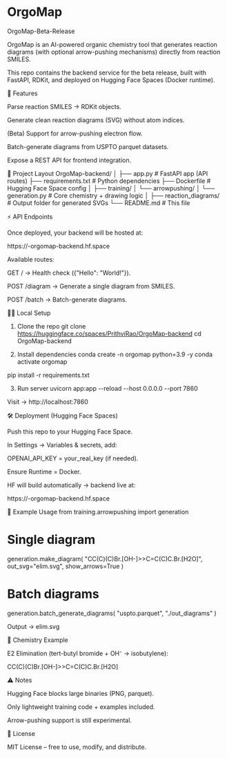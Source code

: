 # OrgoMap

OrgoMap-Beta-Release

OrgoMap is an AI-powered organic chemistry tool that generates reaction diagrams (with optional arrow-pushing mechanisms) directly from reaction SMILES.

This repo contains the backend service for the beta release, built with FastAPI, RDKit, and deployed on Hugging Face Spaces (Docker runtime).

🚀 Features

Parse reaction SMILES → RDKit objects.

Generate clean reaction diagrams (SVG) without atom indices.

(Beta) Support for arrow-pushing electron flow.

Batch-generate diagrams from USPTO parquet datasets.

Expose a REST API for frontend integration.

📂 Project Layout
OrgoMap-backend/
│
├── app.py                  # FastAPI app (API routes)
├── requirements.txt        # Python dependencies
├── Dockerfile              # Hugging Face Space config
│
├── training/
│   └── arrowpushing/
│       └── generation.py   # Core chemistry + drawing logic
│
├── reaction_diagrams/      # Output folder for generated SVGs
└── README.md               # This file

⚡ API Endpoints

Once deployed, your backend will be hosted at:

https://<username>-orgomap-backend.hf.space


Available routes:

GET / → Health check ({"Hello": "World!"}).

POST /diagram → Generate a single diagram from SMILES.

POST /batch → Batch-generate diagrams.

🧑‍💻 Local Setup
1. Clone the repo
git clone https://huggingface.co/spaces/PrithviRao/OrgoMap-backend
cd OrgoMap-backend

2. Install dependencies
conda create -n orgomap python=3.9 -y
conda activate orgomap

pip install -r requirements.txt

3. Run server
uvicorn app:app --reload --host 0.0.0.0 --port 7860


Visit → http://localhost:7860

🛠 Deployment (Hugging Face Spaces)

Push this repo to your Hugging Face Space.

In Settings → Variables & secrets, add:

OPENAI_API_KEY = your_real_key (if needed).

Ensure Runtime = Docker.

HF will build automatically → backend live at:

https://<username>-orgomap-backend.hf.space

🧪 Example Usage
from training.arrowpushing import generation

# Single diagram
generation.make_diagram(
    "CC(C)(C)Br.[OH-]>>C=C(C)C.Br.[H2O]",
    out_svg="elim.svg",
    show_arrows=True
)

# Batch diagrams
generation.batch_generate_diagrams(
    "uspto.parquet",
    "./out_diagrams"
)


Output → elim.svg

🔬 Chemistry Example

E2 Elimination (tert-butyl bromide + OH⁻ → isobutylene):

CC(C)(C)Br.[OH-]>>C=C(C)C.Br.[H2O]

⚠️ Notes

Hugging Face blocks large binaries (PNG, parquet).

Only lightweight training code + examples included.

Arrow-pushing support is still experimental.

📜 License

MIT License – free to use, modify, and distribute.


